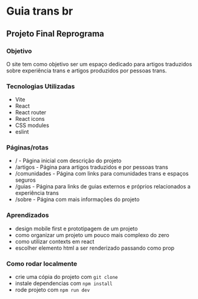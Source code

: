 # Guia trans br
## Projeto Final Reprograma

### Objetivo

O site tem como objetivo ser um espaço dedicado para artigos traduzidos sobre experiência trans e artigos produzidos por pessoas trans.

### Tecnologias Utilizadas

* Vite
* React
* React router
* React icons
* CSS modules
* eslint

### Páginas/rotas

* / - Página inicial com descrição do projeto
* /artigos - Página para artigos traduzidos e por pessoas trans
* /comunidades - Página com links para comunidades trans e espaços seguros
* /guias - Página para links de guias externos e próprios relacionados a experiência trans
* /sobre - Página com mais informações do projeto

### Aprendizados

* design mobile first e prototipagem de um projeto
* como organizar um projeto um pouco mais complexo do zero
* como utilizar contexts em react
* escolher elemento html a ser renderizado passando como prop

### Como rodar localmente

* crie uma cópia do projeto com `git clone`
* instale dependencias com `npm install`
* rode projeto com `npm run dev`